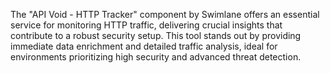 The "API Void - HTTP Tracker" component by Swimlane offers an essential service for monitoring HTTP traffic, delivering crucial insights that contribute to a robust security setup. This tool stands out by providing immediate data enrichment and detailed traffic analysis, ideal for environments prioritizing high security and advanced threat detection.
